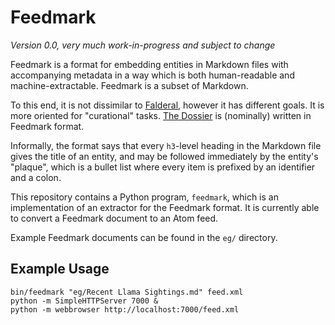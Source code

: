 Feedmark
========

*Version 0.0, very much work-in-progress and subject to change*

Feedmark is a format for embedding entities in Markdown files with
accompanying metadata in a way which is both human-readable and
machine-extractable.  Feedmark is a subset of Markdown.

To this end, it is not dissimilar to [Falderal][], however it has
different goals.  It is more oriented for "curational" tasks.
[The Dossier] is (nominally) written in Feedmark format.

Informally, the format says that every `h3`-level heading in the
Markdown file gives the title of an entity, and may be followed
immediately by the entity's "plaque", which is a bullet list
where every item is prefixed by an identifier and a colon.

This repository contains a Python program, `feedmark`, which is an
implementation of an extractor for the Feedmark format.  It is
currently able to convert a Feedmark document to an Atom feed.

Example Feedmark documents can be found in the `eg/` directory.

[Falderal]: http://catseye.tc/node/Falderal
[The Dossier]: https://github.com/catseye/The-Dossier/

Example Usage
-------------

    bin/feedmark "eg/Recent Llama Sightings.md" feed.xml
    python -m SimpleHTTPServer 7000 &
    python -m webbrowser http://localhost:7000/feed.xml
